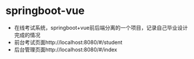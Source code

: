 # springboot-vue
* 在线考试系统，springboot+vue前后端分离的一个项目，记录自己毕业设计完成的情况
 * 前台考试页面http://localhost:8080/#/student
 * 后台管理页面http://localhost:8080/#/index
